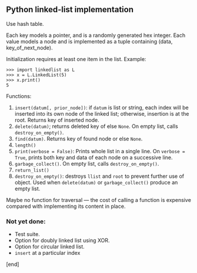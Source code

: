 ## Python linked-list implementation

Use hash table.

Each key models a pointer, and is a randomly generated hex integer. Each value models a node and is implemented as a tuple containing (data, key_of_next_node).

Initialization requires at least one item in the list. Example:

    >>> import linkedlist as L
    >>> x = L.LinkedList(5)
    >>> x.print()
    5

Functions:

  1. `insert(datum[, prior_node])`: if `datum` is list or string, each index will be inserted into its own node of the linked list; otherwise, insertion is at the root. Returns key of inserted node.
  1. `delete(datum)`; returns deleted key of else `None`. On empty list, calls `destroy_on_empty()`.
  1. `find(datum)`. Returns key of found node or else `None`.
  1. `length()`
  1. `print(verbose = False)`: Prints whole list in a single line. On `verbose = True`, prints both key and data of each node on a successive line.
  1. `garbage_collect()`. On empty list, calls `destroy_on_empty()`.
  1. `return_list()`
  1. `destroy_on_empty()`: destroys `llist` and `root` to prevent further use of object. Used when `delete(datum)` or `garbage_collect()` produce an empty list.

Maybe no function for traversal — the cost of calling a function is expensive compared with implementing its content in place.

### Not yet done:

  * Test suite.
  * Option for doubly linked list using XOR.
  * Option for circular linked list.
  * `insert` at a particular index

[end]
